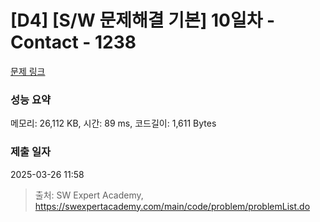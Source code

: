 # [D4] [S/W 문제해결 기본] 10일차 - Contact - 1238 

[문제 링크](https://swexpertacademy.com/main/code/problem/problemDetail.do?contestProbId=AV15B1cKAKwCFAYD) 

### 성능 요약

메모리: 26,112 KB, 시간: 89 ms, 코드길이: 1,611 Bytes

### 제출 일자

2025-03-26 11:58



> 출처: SW Expert Academy, https://swexpertacademy.com/main/code/problem/problemList.do